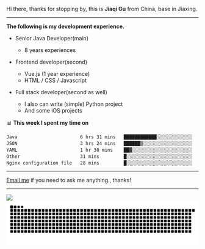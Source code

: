 Hi there, thanks for stopping by, this is **Jiaqi Gu** from China, base in Jiaxing.

---

**The following is my development experience.**

- Senior Java Developer(main)
  - 8 years experiences

- Frontend developer(second)
  - Vue.js (1 year experience)
  - HTML / CSS / Javascript
  
- Full stack developer(second as well)
  - I also can write (simple) Python project
  - And some iOS projects

📊 **This week I spent my time on**
<!--START_SECTION:waka-->

```txt
Java                       6 hrs 31 mins   ████████████░░░░░░░░░░░░░   48.39 %
JSON                       3 hrs 24 mins   ██████▒░░░░░░░░░░░░░░░░░░   25.29 %
YAML                       1 hr 30 mins    ██▓░░░░░░░░░░░░░░░░░░░░░░   11.22 %
Other                      31 mins         █░░░░░░░░░░░░░░░░░░░░░░░░   03.86 %
Nginx configuration file   28 mins         █░░░░░░░░░░░░░░░░░░░░░░░░   03.52 %
```

<!--END_SECTION:waka-->

---

[Email me](mailto:htk2klwgr@mozmail.com?subject=Hiring_from_GitHub) if you need to ask me anything., thanks!

---

![]( https://visitor-badge.glitch.me/badge?page_id=githubgujiaqi)
![]( https://github.com/droid-Q/droid-Q/raw/output/github-contribution-grid-snake.svg#gh-dark-mode-only)
